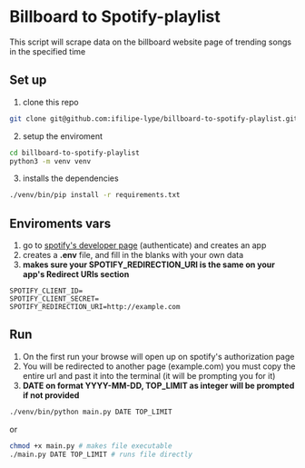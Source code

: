 # Billboard to Spotify-playlist
This script will scrape data on the billboard website page of trending songs in the specified time

## Set up
1. clone this repo
```bash
git clone git@github.com:ifilipe-lype/billboard-to-spotify-playlist.git
```
2. setup the enviroment
```bash
cd billboard-to-spotify-playlist
python3 -m venv venv
```
3. installs the dependencies
```bash
./venv/bin/pip install -r requirements.txt
```
## Enviroments vars
1. go to [spotify's developer page](https://developer.spotify.com/dashboard/) (authenticate) and creates an app
2. creates a **.env** file, and fill in the blanks with your own data
3. **makes sure your SPOTIFY_REDIRECTION_URI is the same on your app's Redirect URIs section**
```
SPOTIFY_CLIENT_ID=
SPOTIFY_CLIENT_SECRET=
SPOTIFY_REDIRECTION_URI=http://example.com
```

## Run
1. On the first run your browse will open up on spotify's authorization page
2. You will be redirected to another page (example.com) you must copy the entire url and past it into the terminal (it will be prompting you for it)
3. **DATE on format YYYY-MM-DD, TOP_LIMIT as integer will be prompted if not provided**
```bash
./venv/bin/python main.py DATE TOP_LIMIT
```
or
```bash
chmod +x main.py # makes file executable
./main.py DATE TOP_LIMIT # runs file directly
```